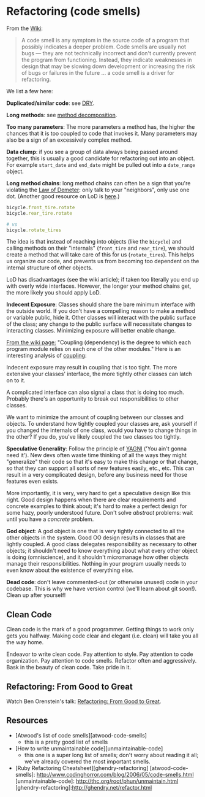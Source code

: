 # Refactoring (code smells)

From the [Wiki](http://en.wikipedia.org/wiki/Code_smell):

> A code smell is any symptom in the source code of a program that
> possibly indicates a deeper problem. Code smells are usually not
> bugs — they are not technically incorrect and don't currently
> prevent the program from functioning. Instead, they indicate
> weaknesses in design that may be slowing down development or
> increasing the risk of bugs or failures in the future ... a code
> smell is a driver for refactoring.

We list a few here:

**Duplicated/similar code**: see [DRY](dry.md).

**Long methods**: see
[method decomposition](method-decomposition.md).

**Too many parameters**: The more parameters a method has, the higher
the chances that it is too coupled to code that invokes it. Many
parameters may also be a sign of an excessively complex method.

**Data clump**: if you see a group of data always being passed around
together, this is usually a good candidate for refactoring out into an
object. For example `start_date` and `end_date` might be pulled out
into a `date_range` object.

**Long method chains**: long method chains can often be a sign that
you're violating the [Law of Demeter][wiki-demeter]: only talk to your
"neighbors", only use one dot. (Another good resource on LoD is
[here][informit-demeter].)

```ruby
bicycle.front_tire.rotate
bicycle.rear_tire.rotate

# vs
bicycle.rotate_tires
```

The idea is that instead of reaching into objects (like the `bicycle`)
and calling methods on their "internals" (`front_tire` and
`rear_tire`), we should create a method that will take care of this
for us (`rotate_tires`). This helps us organize our code, and prevents
us from becoming too dependent on the internal structure of other
objects.

LoD has disadvantages (see the wiki article); if taken too literally
you end up with overly wide interfaces. However, the longer your
method chains get, the more likely you should apply LoD.

[wiki-demeter]: http://en.wikipedia.org/wiki/Law_Of_Demeter
[informit-demeter]: http://www.informit.com/articles/article.aspx?p=1834700&seqNum=6

**Indecent Exposure**: Classes should share the bare minimum interface
with the outside world. If you don't have a compelling reason to make
a method or variable public, hide it. Other classes will interact with
the public surface of the class; any change to the public surface will
necessitate changes to interacting classes. Minimizing exposure will
better enable change.

[From the wiki page:][coupling-wiki] "Coupling (dependency) is the degree
to which each program module relies on each one of the other modules."
Here is an interesting analysis of [coupling][coupling-principles]:

Indecent exposure may result in coupling that is too tight. The more
extensive your classes' interface, the more tightly other classes can
latch on to it.

A complicated interface can also signal a class that is doing too
much. Probably there's an opportunity to break out responsibilities to
other classes.

We want to minimize the amount of coupling between our classes and
objects. To understand how tightly coupled your classes are, ask yourself
if you changed the internals of one class, would you have to change
things in the other? If you do, you've likely coupled the two classes
too tightly.

[coupling-principles]:http://www.jasoncoffin.com/cohesion-and-coupling-principles-of-orthogonal-object-oriented-programming/
[coupling-wiki]:http://en.wikipedia.org/wiki/Coupling_(computer_programming)

**Speculative Generality**: Follow the principle of
[YAGNI][wiki-yagni] ('You ain't gonna need it'). New devs often waste
time thinking of all the ways they might "generalize" their code so
that it's easy to make this change or that change, so that they can
support all sorts of new features easily, etc., etc. This can result
in a very complicated design, before any business need for those
features even exists.

More importantly, it is very, very hard to get a speculative design
like this right. Good design happens when there are clear requirements
and concrete examples to think about; it's hard to make a perfect
design for some hazy, poorly understood future. Don't solve *abstract*
problems: wait until you have a *concrete* problem.

[wiki-yagni]: http://en.wikipedia.org/wiki/You_ain't_gonna_need_it

**God object**: A god object is one that is very tightly connected to
all the other objects in the system. Good OO design results in classes
that are lightly coupled. A good class delegates responsibility as
necessary to other objects; it shouldn't need to know everything about
what every other object is doing (omniscience), and it shouldn't
micromanage how other objects manage their responsibilities. Nothing
in your program usually needs to even know about the existence of
everything else.

**Dead code**: don't leave commented-out (or otherwise unused) code in
your codebase. This is why we have version control (we'll learn about
git soon!). Clean up after yourself!

## Clean Code

Clean code is the mark of a good programmer. Getting things to work
only gets you halfway. Making code clear and elegant (i.e. clean)
will take you all the way home.

Endeavor to write clean code. Pay attention to style. Pay attention
to code organization. Pay attention to code smells. Refactor often
and aggressively. Bask in the beauty of clean code. Take pride in
it.

## Refactoring: From Good to Great

Watch Ben Orenstein's talk:
[Refactoring: From Good to Great][refactoring-talk].

[refactoring-talk]: http://www.confreaks.com/videos/1233-aloharuby2012-refactoring-from-good-to-great

## Resources


* [Atwood's list of code smells][atwood-code-smells]
  * this is a pretty good list of smells
* [How to write unmaintainable code][unmaintainable-code]
  * this one is a super long list of smells; don't worry about reading
    it all; we've already covered the most important smells.
* [Ruby Refactoring Cheatsheet][ghendry-refactoring]
[atwood-code-smells]: http://www.codinghorror.com/blog/2006/05/code-smells.html
[unmaintainable-code]: http://thc.org/root/phun/unmaintain.html
[ghendry-refactoring]:http://ghendry.net/refactor.html
